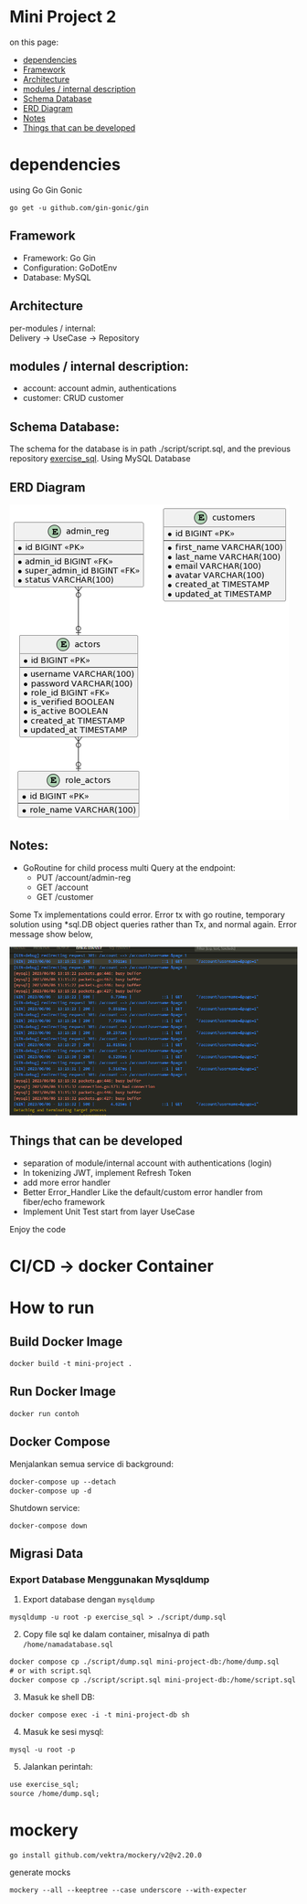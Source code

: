 # Mini Project 2
on this page:
- [dependencies](#dependencies)
- [Framework](#framework)
- [Architecture](#architecture-folder)
- [modules / internal description](#modules--internal-description)
- [Schema Database](#schema-database)
- [ERD Diagram](#erd-diagram)
- [Notes](#notes)
- [Things that can be developed](#things-that-can-be-developed)

# dependencies

using Go Gin Gonic  
```
go get -u github.com/gin-gonic/gin
```

## Framework

- Framework: Go Gin
- Configuration: GoDotEnv
- Database: MySQL

## Architecture

per-modules / internal:  
Delivery -> UseCase -> Repository

## modules / internal description:

- account: account admin, authentications
- customer: CRUD customer

## Schema Database:

The schema for the database is in path ./script/script.sql, and the previous repository [exercise_sql](https://github.com/tobialbertino/exercise_sql).
Using MySQL Database

## ERD Diagram

![ERD Diagram](/script/ERD.png)

## Notes:

- GoRoutine for child process multi Query at the endpoint:
    - PUT /account/admin-reg
    - GET /account
    - GET /customer

Some Tx implementations could error. Error tx with go routine, temporary solution using *sql.DB object queries rather than Tx, and normal again.
Error message show below,

 ![error message](/script/Error-tx-select-rows.png)

## Things that can be developed

- separation of module/internal account with authentications (login)
- In tokenizing JWT, implement Refresh Token
- add more error handler
- Better Error_Handler Like the default/custom error handler from fiber/echo framework
- Implement Unit Test start from layer UseCase

Enjoy the code

# CI/CD ->  docker Container

# How to run

## Build Docker Image
```shell
docker build -t mini-project .
```

## Run Docker Image
```shell
docker run contoh
```

## Docker Compose

Menjalankan semua service di background:

```shell
docker-compose up --detach
docker-compose up -d
```

Shutdown service:

```shell
docker-compose down
```


## Migrasi Data
### Export Database Menggunakan Mysqldump

1. Export database dengan `mysqldump`

```shell
mysqldump -u root -p exercise_sql > ./script/dump.sql
```

2. Copy file sql ke dalam container, misalnya di path `/home/namadatabase.sql`

```shell
docker compose cp ./script/dump.sql mini-project-db:/home/dump.sql
# or with script.sql
docker compose cp ./script/script.sql mini-project-db:/home/script.sql
```

3. Masuk ke shell DB:

```shell
docker compose exec -i -t mini-project-db sh
```

4. Masuk ke sesi mysql:

```shell
mysql -u root -p
```

5. Jalankan perintah:

```shell
use exercise_sql;
source /home/dump.sql;
```

# mockery

```shell
go install github.com/vektra/mockery/v2@v2.20.0
```
generate mocks
```shell
mockery --all --keeptree --case underscore --with-expecter
```